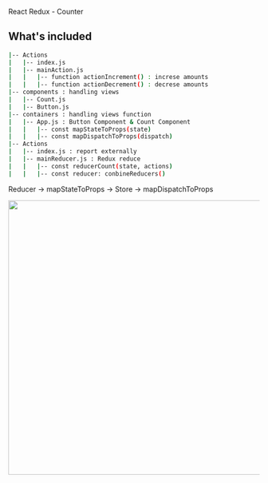 React Redux - Counter

## What's included

```bash 
|-- Actions
|   |-- index.js
|   |-- mainAction.js
|   |   |-- function actionIncrement() : increse amounts
|   |   |-- function actionDecrement() : decrese amounts
|-- components : handling views
|   |-- Count.js
|   |-- Button.js
|-- containers : handling views function
|   |-- App.js : Button Component & Count Component 
|   |   |-- const mapStateToProps(state)
|   |   |-- const mapDispatchToProps(dispatch)
|-- Actions
|   |-- index.js : report externally
|   |-- mainReducer.js : Redux reduce
|   |   |-- const reducerCount(state, actions)
|   |   |-- const reducer: conbineReducers()
```

Reducer -> mapStateToProps -> Store -> mapDispatchToProps

<img src="https://img1.daumcdn.net/thumb/R1280x0/?scode=mtistory2&fname=https%3A%2F%2Fk.kakaocdn.net%2Fdn%2FbjvQ8h%2FbtqxRuPdY3H%2FC9xqDGuPzXGo0h8V6LeeQ0%2Fimg.png" width="550px" />
